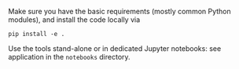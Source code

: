 Make sure you have the basic requirements (mostly common Python modules), and install the code locally via
```
pip install -e .
```

Use the tools stand-alone or in dedicated Jupyter notebooks: see application in the `notebooks` directory.